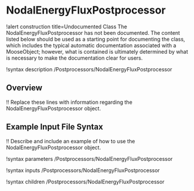# NodalEnergyFluxPostprocessor

!alert construction title=Undocumented Class
The NodalEnergyFluxPostprocessor has not been documented. The content listed below should be used as a starting point for
documenting the class, which includes the typical automatic documentation associated with a
MooseObject; however, what is contained is ultimately determined by what is necessary to make the
documentation clear for users.

!syntax description /Postprocessors/NodalEnergyFluxPostprocessor

## Overview

!! Replace these lines with information regarding the NodalEnergyFluxPostprocessor object.

## Example Input File Syntax

!! Describe and include an example of how to use the NodalEnergyFluxPostprocessor object.

!syntax parameters /Postprocessors/NodalEnergyFluxPostprocessor

!syntax inputs /Postprocessors/NodalEnergyFluxPostprocessor

!syntax children /Postprocessors/NodalEnergyFluxPostprocessor
